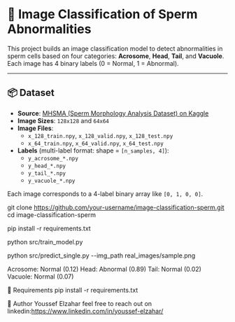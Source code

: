 # 🧠 Image Classification of Sperm Abnormalities

This project builds an image classification model to detect abnormalities in sperm cells based on four categories: **Acrosome**, **Head**, **Tail**, and **Vacuole**. Each image has 4 binary labels (0 = Normal, 1 = Abnormal).

---

## 📦 Dataset

- **Source**: [MHSMA (Sperm Morphology Analysis Dataset) on Kaggle](https://www.kaggle.com/datasets/orvile/mhsma-sperm-morphology-analysis-dataset)
- **Image Sizes**: `128x128` and `64x64`
- **Image Files**:
  - `x_128_train.npy`, `x_128_valid.npy`, `x_128_test.npy`
  - `x_64_train.npy`, `x_64_valid.npy`, `x_64_test.npy`
- **Labels** (multi-label format: shape = `[n_samples, 4]`):
  - `y_acrosome_*.npy`
  - `y_head_*.npy`
  - `y_tail_*.npy`
  - `y_vacuole_*.npy`

Each image corresponds to a 4-label binary array like `[0, 1, 0, 0]`.

git clone https://github.com/your-username/image-classification-sperm.git
cd image-classification-sperm

pip install -r requirements.txt

python src/train_model.py

python src/predict_single.py --img_path real_images/sample.png

Acrosome: Normal (0.12)
Head: Abnormal (0.89)
Tail: Normal (0.02)
Vacuole: Normal (0.07)

🔧 Requirements
pip install -r requirements.txt

👤 Author
Youssef Elzahar
feel free to reach out on linkedin:https://www.linkedin.com/in/youssef-elzahar/
